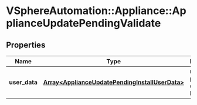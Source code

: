 # VSphereAutomation::Appliance::ApplianceUpdatePendingValidate

## Properties
Name | Type | Description | Notes
------------ | ------------- | ------------- | -------------
**user_data** | [**Array&lt;ApplianceUpdatePendingInstallUserData&gt;**](ApplianceUpdatePendingInstallUserData.md) | map of user provided data with IDs | 


